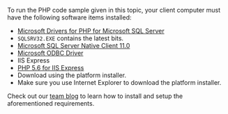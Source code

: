 
To run the PHP code sample given in this topic, your client computer must have the following software items installed:


- [Microsoft Drivers for PHP for Microsoft SQL Server](http://www.microsoft.com/en-us/download/details.aspx?id=20098)
 - `SQLSRV32.EXE` contains the latest bits.
- [Microsoft SQL Server Native Client 11.0](http://www.microsoft.com/zh-cn/download/details.aspx?id=36434)
- [Microsoft ODBC Driver](https://www.microsoft.com/zh-cn/download/details.aspx?id=36434)
- IIS Express
- [PHP 5.6 for IIS Express](http://www.microsoft.com/web/downloads/platform.aspx)
 - Download using the platform installer.
 - Make sure you use Internet Explorer to download the platform installer.


Check out our [team blog](http://blogs.msdn.com/b/sqlphp/archive/2015/05/11/getting-started-with-php-and-microsoft-sql-server.aspx) <!--and [video](https://www.youtube.com/watch?v=0oCjiRK_tUk) -->to learn how to install and setup the aforementioned requirements.


<!--
This include file is probably used in the following topics:
sql-database-develop-php-simple-windows.md
sql-database-develop-php-retry-windows.md

MightyPen = genemi
meet-bhagdev
DateOfLatestFreshnessVerification = 2015-07-10
DateOfLatestContentUpdate = 2015-07-10
-->

